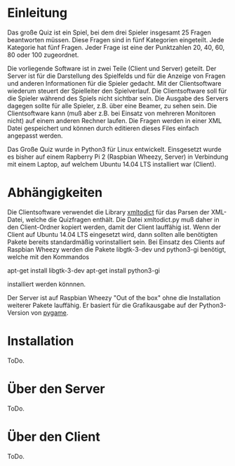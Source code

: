 # Einleitung

Das große Quiz ist ein Spiel, bei dem drei Spieler insgesamt 25 Fragen beantworten müssen. Diese Fragen sind in fünf Kategorien eingeteilt. Jede Kategorie hat fünf Fragen. Jeder Frage ist eine der Punktzahlen 20, 40, 60, 80 oder 100 zugeordnet.

Die vorliegende Software ist in zwei Teile (Client und Server) geteilt. Der Server ist für die Darstellung des Spielfelds und für die Anzeige von Fragen und anderen Informationen für die Spieler gedacht. Mit der Clientsoftware wiederum steuert der Spielleiter den Spielverlauf. Die Clientsoftware soll für die Spieler während des Spiels nicht sichtbar sein. Die Ausgabe des Servers dagegen sollte für alle Spieler, z.B. über eine Beamer, zu sehen sein. Die Clientsoftware kann (muß aber z.B. bei Einsatz von mehreren Monitoren nicht) auf einem anderen Rechner laufen. Die Fragen werden in einer XML Datei gespeichert und können durch editieren dieses Files einfach angepasst werden.

Das Große Quiz wurde in Python3 für Linux entwickelt. Einsgesetzt wurde es bisher auf einem Rapberry Pi 2 (Raspbian Wheezy, Server) in Verbindung mit einem Laptop, auf welchem Ubuntu 14.04 LTS installiert war (Client). 

# Abhängigkeiten

Die Clientsoftware verwendet die Library [xmltodict](https://github.com/martinblech/xmltodict) für das Parsen der XML-Datei, welche die Quizfragen enthält. Die Datei xmltodict.py muß daher in den Client-Ordner kopiert werden, damit der Client lauffähig ist. Wenn der Client auf Ubuntu 14.04 LTS eingesetzt wird, dann sollten alle benötigten Pakete bereits standardmäßig vorinstalliert sein. Bei Einsatz des Clients auf Raspbian Wheezy werden die Pakete libgtk-3-dev und python3-gi benötigt, welche mit den Kommandos

  apt-get install libgtk-3-dev
  apt-get install python3-gi
  
installiert werden könnnen.

Der Server ist auf Raspbian Wheezy "Out of the box" ohne die Installation weiterer Pakete lauffähig. Er basiert für die Grafikausgabe auf der Python3-Version von [pygame](http://pygame.org/news.html).

# Installation

ToDo.

# Über den Server

ToDo.

# Über den Client

ToDo.
